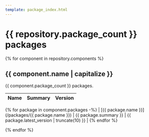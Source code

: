 ```yaml
---
template: package_index.html
---
```


# {{ repository.package_count }} packages

{% for component in repository.components %}
## {{ component.name | capitalize }}

{{ component.package_count }} packages.


| Name | Summary | Version |
| ---- | ------- | ------- |
{% for package in component.packages -%}
| [{{ package.name }}](/packages/{{ package.name }}) | {{ package.summary }} | {{ package.latest_version | truncate(10) }} |
{% endfor %}

{% endfor %}

